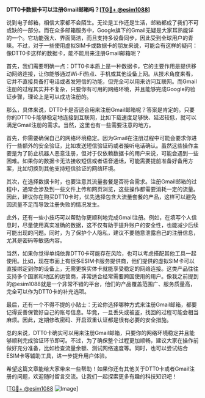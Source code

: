 **DTT0卡数据卡可以注册Gmail邮箱吗？[[TG💪+ @esim1088](https://t.me/s/esim1088)]**

说到电子邮箱，相信大家都不会陌生。无论是工作还是生活，邮箱都成了我们不可或缺的一部分。而在众多邮箱服务中，Google旗下的Gmail无疑是大家耳熟能详的一个。它功能强大、界面简洁，而且支持多设备同步，因此受到全球用户的青睐。不过，对于一些使用虚拟SIM卡或数据卡的朋友来说，可能会有这样的疑问：像DTT0卡这样的数据卡，能不能用来注册Gmail邮箱呢？

首先，我们需要明确一点：DTT0卡本质上是一种数据卡，它的主要作用是提供移动网络连接，让你能够通过Wi-Fi热点、手机或其他设备上网。从技术角度来看，它并不直接具备打电话或者发短信的功能，但完全可以用来访问互联网。而Gmail注册的过程其实并不复杂，只要你有可用的网络环境，并且能够完成Google的验证步骤，理论上是可以成功注册的。

那么，具体来说，DTT0卡是否适合用来注册Gmail邮箱呢？答案是肯定的。只要你的DTT0卡能够稳定地连接到互联网，比如下载速度足够快、延迟较低，就可以满足Gmail注册的需求。当然，这里也有一些需要注意的地方。

首先，你需要确保自己的网络环境稳定。因为Gmail在注册过程中可能会要求你进行一些额外的安全验证，比如发送短信验证码或者接听电话确认。虽然这些操作主要是为了防止机器人恶意注册，但对于仅依赖数据卡的用户来说，可能会遇到一些困难。如果你的数据卡无法接收短信或者语音通话，可能需要提前准备好备用方案，比如切换到其他支持短信验证的网络环境。

其次，在选择数据卡时，也要注意其流量套餐是否符合需求。注册Gmail邮箱的过程中，通常会涉及到一些文件上传和网页浏览，这些操作都需要消耗一定的流量。因此，建议你在购买DTT0卡时，优先选择包含大流量套餐的产品，这样可以避免因流量不足而导致注册失败的情况发生。

此外，还有一些小技巧可以帮助你更顺利地完成Gmail注册。例如，在填写个人信息时，尽量使用真实准确的数据，这不仅有助于提升账户的安全性，也能减少后续可能出现的问题。同时，为了保护个人隐私，建议不要随意泄露自己的注册信息，尤其是密码等敏感内容。

当然，如果你觉得单纯依靠DTT0卡可能存在风险，也可以考虑搭配其他工具一起使用。比如，现在市面上有很多ESIM卡服务提供商，他们提供的虚拟SIM卡可以直接绑定到你的设备上，无需更换实体卡就能享受稳定的网络连接。这类产品往往支持多个国家和地区的运营商，非常适合经常需要跨国使用的用户。像我之前提到的@esim1088就是一个非常不错的平台，他们的产品覆盖范围广、服务质量高，完全可以作为DTT0卡的补充选项。

最后，还有一个不得不提的小贴士：无论你选择哪种方式来注册Gmail邮箱，都要记得妥善保管好自己的账号信息。毕竟，一旦丢失或被盗，找回的过程可能会相当麻烦。因此，定期修改密码、开启双重认证都是很有必要的安全措施。

总的来说，DTT0卡确实可以用来注册Gmail邮箱，只要你的网络环境稳定并且能够顺利完成验证环节即可。不过，为了确保整个过程更加顺畅，建议大家在操作前做好充分准备，比如检查流量余额、测试网络速度等。同时，也可以尝试结合ESIM卡等辅助工具，进一步提升用户体验。

希望这篇文章能给大家带来一些帮助！如果你还有其他关于DTT0卡或者Gmail注册的问题，欢迎随时留言交流。让我们一起探索更多有趣的科技知识吧！

[[TG💪+ @esim1088](https://t.me/s/esim1088) ![Image](https://i.postimg.cc/4NQfJmqS/Snipaste-2025-05-13-00-14-12.png)]